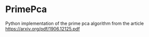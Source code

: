 # PrimePca
Python implementation of the prime pca algorithm from the article https://arxiv.org/pdf/1906.12125.pdf
